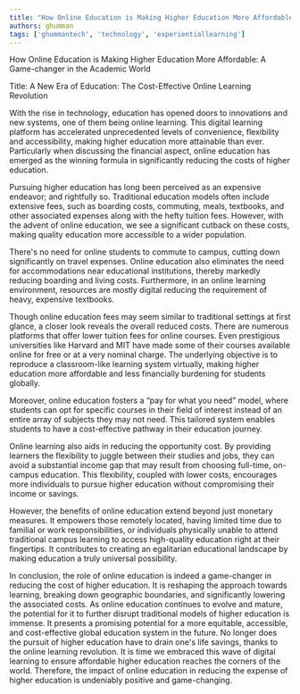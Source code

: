```yaml
---
title: "How Online Education is Making Higher Education More Affordable: A Game-changer in the Academic World"  # Wrap the title in double quotes
authors: ghumman
tags: ['ghummantech', 'technology', 'experientiallearning']
---
```


How Online Education is Making Higher Education More Affordable: A Game-changer in the Academic World
<!-- truncate -->

Title: A New Era of Education: The Cost-Effective Online Learning Revolution 

With the rise in technology, education has opened doors to innovations and new systems, one of them being online learning. This digital learning platform has accelerated unprecedented levels of convenience, flexibility and accessibility, making higher education more attainable than ever. Particularly when discussing the financial aspect, online education has emerged as the winning formula in significantly reducing the costs of higher education. 

Pursuing higher education has long been perceived as an expensive endeavor; and rightfully so. Traditional education models often include extensive fees, such as boarding costs, commuting, meals, textbooks, and other associated expenses along with the hefty tuition fees. However, with the advent of online education, we see a significant cutback on these costs, making quality education more accessible to a wider population. 

There's no need for online students to commute to campus, cutting down significantly on travel expenses. Online education also eliminates the need for accommodations near educational institutions, thereby markedly reducing boarding and living costs. Furthermore, in an online learning environment, resources are mostly digital reducing the requirement of heavy, expensive textbooks.

Though online education fees may seem similar to traditional settings at first glance, a closer look reveals the overall reduced costs. There are numerous platforms that offer lower tuition fees for online courses. Even prestigious universities like Harvard and MIT have made some of their courses available online for free or at a very nominal charge. The underlying objective is to reproduce a classroom-like learning system virtually, making higher education more affordable and less financially burdening for students globally. 

Moreover, online education fosters a “pay for what you need” model, where students can opt for specific courses in their field of interest instead of an entire array of subjects they may not need. This tailored system enables students to have a cost-effective pathway in their education journey. 

Online learning also aids in reducing the opportunity cost. By providing learners the flexibility to juggle between their studies and jobs, they can avoid a substantial income gap that may result from choosing full-time, on-campus education. This flexibility, coupled with lower costs, encourages more individuals to pursue higher education without compromising their income or savings.

However, the benefits of online education extend beyond just monetary measures. It empowers those remotely located, having limited time due to familial or work responsibilities, or individuals physically unable to attend traditional campus learning to access high-quality education right at their fingertips. It contributes to creating an egalitarian educational landscape by making education a truly universal possibility.

In conclusion, the role of online education is indeed a game-changer in reducing the cost of higher education. It is reshaping the approach towards learning, breaking down geographic boundaries, and significantly lowering the associated costs. As online education continues to evolve and mature, the potential for it to further disrupt traditional models of higher education is immense. It presents a promising potential for a more equitable, accessible, and cost-effective global education system in the future. No longer does the pursuit of higher education have to drain one's life savings, thanks to the online learning revolution. It is time we embraced this wave of digital learning to ensure affordable higher education reaches the corners of the world. Therefore, the impact of online education in reducing the expense of higher education is undeniably positive and game-changing.
